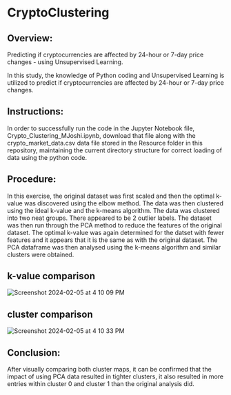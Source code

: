 # CryptoClustering

## Overview:
Predicting if cryptocurrencies are affected by 24-hour or 7-day price changes - using  Unsupervised Learning.

In this study, the knowledge of Python coding and  Unsupervised Learning is utilized to predict if cryptocurrencies are affected by 24-hour or 7-day price changes. 

## Instructions:
In order to successfully run the code in the Jupyter Notebook file, Crypto_Clustering_MJoshi.ipynb, download that file along with the crypto_market_data.csv data file stored in the Resource folder in this repository, maintaining the current directory structure for correct loading of data using the python code. 


## Procedure: 
In this exercise, the original dataset was first scaled and then the optimal k-value was discovered using the elbow method. The data was then clustered using the ideal k-value and the k-means algorithm. The data was clustered into two neat groups. There appeared to be 2 outlier labels. 
The dataset was then run through the PCA method to reduce the features of the original dataset. The optimal k-value was again determined for the datset with fewer features and it appears that it is the same as with the original dataset. The PCA dataframe was then analysed using the k-means algorithm and similar clusters were obtained. 

## k-value comparison
![Screenshot 2024-02-05 at 4 10 09 PM](https://github.com/cisha710/CryptoClustering/assets/143370584/027dbcb4-d9bd-4801-92cc-54eccf11cd56)


## cluster comparison
![Screenshot 2024-02-05 at 4 10 33 PM](https://github.com/cisha710/CryptoClustering/assets/143370584/70b964a2-b006-466c-8d29-b572e281da9b)



## Conclusion:
After visually comparing both cluster maps, it can be confirmed that the impact of using PCA data resulted in tighter clusters, it also resulted in more entries within cluster 0 and cluster 1 than the original analysis did.
